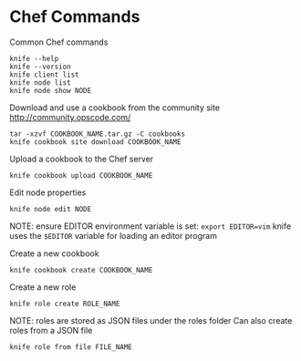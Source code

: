 Chef Commands
=============================
Common Chef commands
```
knife --help
knife --version
knife client list
knife node list
knife node show NODE
```
Download and use a cookbook from the community site http://community.opscode.com/
```
tar -xzvf COOKBOOK_NAME.tar.gz -C cookbooks
knife cookbook site download COOKBOOK_NAME
```
Upload a cookbook to the Chef server
```
knife cookbook upload COOKBOOK_NAME
```
Edit node properties
```
knife node edit NODE
```
NOTE: ensure EDITOR environment variable is set: ```export EDITOR=vim```
knife uses the ```$EDITOR``` variable for loading an editor program

Create a new cookbook
```
knife cookbook create COOKBOOK_NAME
```

Create a new role
```
knife role create ROLE_NAME
```
NOTE: roles are stored as JSON files under the roles folder
Can also create roles from a JSON file
```
knife role from file FILE_NAME
```
